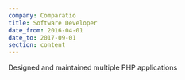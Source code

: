 ```yaml
---
company: Comparatio
title: Software Developer
date_from: 2016-04-01
date_to: 2017-09-01
section: content
---
```


Designed and maintained multiple PHP applications
